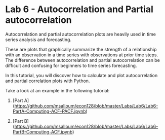 # Lab 6 - Autocorrelation and Partial autocorrelation 


Autocorrelation and partial autocorrelation plots are heavily used in time series analysis and forecasting.

These are plots that graphically summarize the strength of a relationship with an observation in a time series with observations at prior time steps. The difference between autocorrelation and partial autocorrelation can be difficult and confusing for beginners to time series forecasting.

In this tutorial, you will discover how to calculate and plot autocorrelation and partial correlation plots with Python. 

Take a look at an example in the following tutorial:

1. [Part A] (https://github.com/msalloum/econ128/blob/master/Labs/Lab6/Lab6-PartA-Computing-ACF-PACF.ipynb) 

2. [Part B] (https://github.com/msalloum/econ128/blob/master/Labs/Lab6/Lab6-PartB-Computing-ACF.ipynb) 